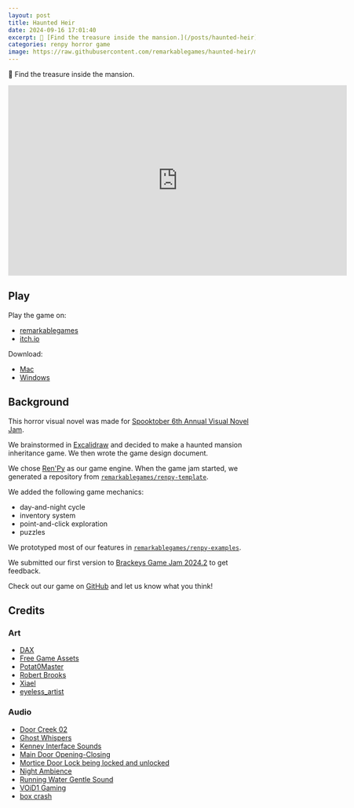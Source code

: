 ```yaml
---
layout: post
title: Haunted Heir
date: 2024-09-16 17:01:40
excerpt: 👻 [Find the treasure inside the mansion.](/posts/haunted-heir)
categories: renpy horror game
image: https://raw.githubusercontent.com/remarkablegames/haunted-heir/master/game/gui/window_icon.webp
---
```


👻 Find the treasure inside the mansion.

<iframe src="https://remarkablegames.org/haunted-heir/" frameBorder="0" width="690" height="388" style="display: block; margin: 0 auto;"></iframe>

## Play

Play the game on:

- [remarkablegames](https://remarkablegames.org/haunted-heir)
- [itch.io](https://remarkablegames.itch.io/haunted-heir)

Download:

- [Mac](https://github.com/remarkablegames/haunted-heir/releases/latest/download/mac.zip)
- [Windows](https://github.com/remarkablegames/haunted-heir/releases/latest/download/pc.zip)

## Background

This horror visual novel was made for [Spooktober 6th Annual Visual Novel Jam](https://itch.io/jam/spooktober-2024).

We brainstormed in [Excalidraw](https://excalidraw.com/#json=FDEvc4r71jpkUDXUXfyKL,8NkgqD3_dHVBEEv-6jlqbQ) and decided to make a haunted mansion inheritance game. We then wrote the game design document.

We chose [Ren'Py](https://www.renpy.org/) as our game engine. When the game jam started, we generated a repository from [`remarkablegames/renpy-template`](https://github.com/remarkablegames/renpy-template).

We added the following game mechanics:

- day-and-night cycle
- inventory system
- point-and-click exploration
- puzzles

We prototyped most of our features in [`remarkablegames/renpy-examples`](https://github.com/remarkablegames/renpy-examples).

We submitted our first version to [Brackeys Game Jam 2024.2](https://itch.io/jam/brackeys-12) to get feedback.

Check out our game on [GitHub](https://github.com/remarkablegames/haunted-heir) and let us know what you think!

## Credits

### Art

- [DAX](https://lunarmoonstudios.itch.io/adventures-essentials)
- [Free Game Assets](https://free-game-assets.itch.io/free-rpg-book-icons)
- [Potat0Master](https://potat0master.itch.io/free-visual-novel-backgrounds-mansion-pack)
- [Robert Brooks](https://gamedeveloperstudio.itch.io/)
- [Xiael](https://xiael.itch.io/)
- [eyeless_artist](https://eyeless-artist.itch.io/ghost-girl-vn-graphic)

### Audio

- [Door Creek 02](https://pixabay.com/sound-effects/door-creak-02-79920/)
- [Ghost Whispers](https://pixabay.com/sound-effects/ghost-whispers-6030/)
- [Kenney Interface Sounds](https://kenney.nl/assets/interface-sounds)
- [Main Door Opening-Closing](https://pixabay.com/sound-effects/main-door-opening-closing-38280/)
- [Mortice Door Lock being locked and unlocked](https://pixabay.com/sound-effects/mortice-door-lock-being-locked-and-unlocked-95884/)
- [Night Ambience](https://pixabay.com/sound-effects/night-ambience-17064/)
- [Running Water Gentle Sound](https://pixabay.com/sound-effects/running-water-gentle-sound-185148/)
- [VOiD1 Gaming](https://void1gaming.itch.io/free-horror-music-pack)
- [box crash](https://pixabay.com/sound-effects/box-crash-106687/)
